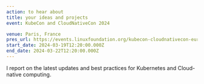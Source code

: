 ```yaml
---
action: to hear about
title: your ideas and projects
event: KubeCon and CloudNativeCon 2024

venue: Paris, France
pres_url: https://events.linuxfoundation.org/kubecon-cloudnativecon-europe/
start_date: 2024-03-19T12:20:00.000Z
end_date: 2024-03-22T12:20:00.000Z
---
```


I report on the latest updates and best practices for Kubernetes and Cloud-native computing.
